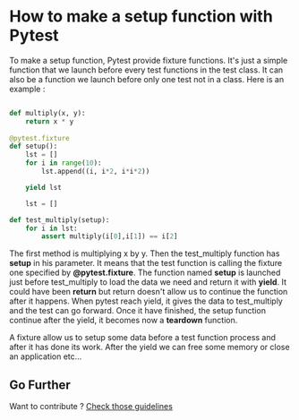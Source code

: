 # How to make a setup function with Pytest

To make a setup function, Pytest provide fixture functions. It's just a simple function that we launch before every test functions in the test class. It can also be a
function we launch before only one test not in a class. Here is an example :

```py

def multiply(x, y):
    return x * y
    
@pytest.fixture
def setup():
    lst = []
    for i in range(10):
        lst.append((i, i*2, i*i*2))

    yield lst

    lst = []

def test_multiply(setup):
    for i in lst:
        assert multiply(i[0],i[1]) == i[2]
```

The first method is multiplying x by y. Then the test_multiply function has __setup__ in his parameter. It means that the test function is calling the fixture one specified by
__@pytest.fixture__. The function named __setup__ is launched just before test_multiply to load the data we need and return it with __yield__. It could have been __return__ 
but return doesn't allow us to continue the function after it happens. When pytest reach yield, it gives the data to test_multiply and the test can go forward. Once it have
finished, the setup function continue after the yield, it becomes now a __teardown__ function.

A fixture allow us to setup some data before a test function process and after it has done its work. After the yield we can free some memory or close an application etc...

## Go Further

Want to contribute ? [Check those guidelines](https://github.com/BenjaminGabet/pyleecan-doc/blob/patch-1/Tests_Turorials/how.to.contribute.md)
